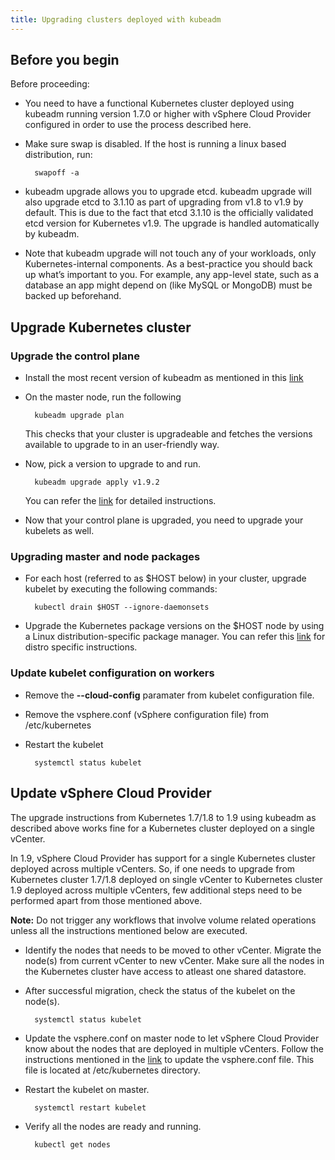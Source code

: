 ```yaml
---
title: Upgrading clusters deployed with kubeadm
---
```


## Before you begin

Before proceeding:

* You need to have a functional Kubernetes cluster deployed using kubeadm running version 1.7.0 or higher with vSphere Cloud Provider configured in order to use the process described here.
* Make sure swap is disabled. If the host is running a linux based distribution, run:

        swapoff -a

* kubeadm upgrade allows you to upgrade etcd. kubeadm upgrade will also upgrade etcd to 3.1.10 as part of upgrading from v1.8 to v1.9 by default. This is due to the fact that etcd 3.1.10 is the officially validated etcd version for Kubernetes v1.9. The upgrade is handled automatically by kubeadm.
* Note that kubeadm upgrade will not touch any of your workloads, only Kubernetes-internal components. As a best-practice you should back up what’s important to you. For example, any app-level state, such as a database an app might depend on (like MySQL or MongoDB) must be backed up beforehand.

## Upgrade Kubernetes cluster

### Upgrade the control plane

* Install the most recent version of kubeadm as mentioned in this [link](https://kubernetes.io/docs/tasks/administer-cluster/kubeadm-upgrade-1-9/)

* On the master node, run the following

        kubeadm upgrade plan

  This checks that your cluster is upgradeable and fetches the versions available to upgrade to in an user-friendly way.

* Now, pick a version to upgrade to and run.

        kubeadm upgrade apply v1.9.2

  You can refer the [link](https://kubernetes.io/docs/tasks/administer-cluster/kubeadm-upgrade-1-9/) for detailed instructions.

* Now that your control plane is upgraded, you need to upgrade your kubelets as well.

### Upgrading master and node packages

* For each host (referred to as $HOST below) in your cluster, upgrade kubelet by executing the following commands:

        kubectl drain $HOST --ignore-daemonsets

* Upgrade the Kubernetes package versions on the $HOST node by using a Linux distribution-specific package manager. You can refer this [link](https://kubernetes.io/docs/tasks/administer-cluster/kubeadm-upgrade-1-9/) for distro specific instructions.

### Update kubelet configuration on workers

* Remove the **--cloud-config** paramater from kubelet configuration file.
* Remove the vsphere.conf (vSphere configuration file) from /etc/kubernetes
* Restart the kubelet

        systemctl status kubelet

## Update vSphere Cloud Provider

The upgrade instructions from Kubernetes 1.7/1.8 to 1.9 using kubeadm as described above works fine for a Kubernetes cluster deployed on a single vCenter.

In 1.9, vSphere Cloud Provider has support for a single Kubernetes cluster deployed across multiple vCenters. So, if one needs to upgrade from Kubernetes cluster 1.7/1.8 deployed on single vCenter to Kubernetes cluster 1.9 deployed across multiple vCenters, few additional steps need to be performed apart from those mentioned above.

**Note:** Do not trigger any workflows that involve volume related operations unless all the instructions mentioned below are executed.

* Identify the nodes that needs to be moved to other vCenter. Migrate the node(s) from current vCenter to new vCenter. Make sure all the nodes in the Kubernetes cluster have access to atleast one shared datastore.
* After successful migration, check the status of the kubelet on the node(s).

        systemctl status kubelet

* Update the vsphere.conf on master node to let vSphere Cloud Provider know about the nodes that are deployed in multiple vCenters. Follow the instructions mentioned in the [link](https://vmware.github.io/vsphere-storage-for-kubernetes/documentation/existing.html#step-5-create-the-vsphere-cloud-config-file-vsphereconf) to update the vsphere.conf file. This file is located at /etc/kubernetes directory.
* Restart the kubelet on master.

        systemctl restart kubelet

* Verify all the nodes are ready and running.

        kubectl get nodes
